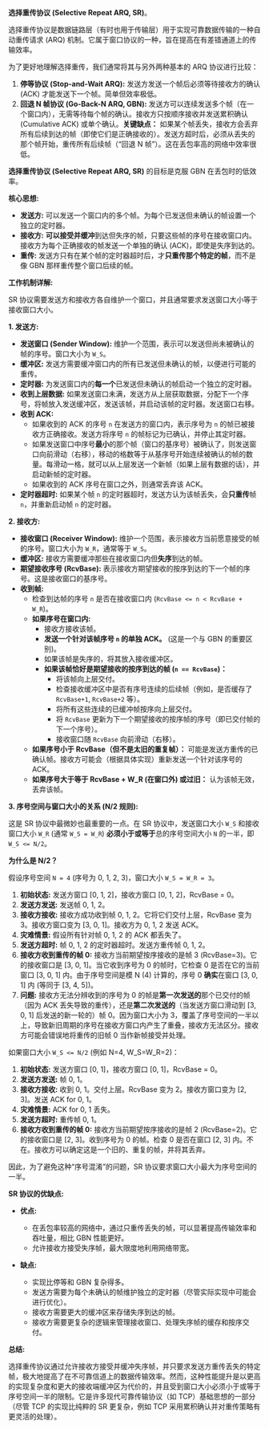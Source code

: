 **选择重传协议 (Selective Repeat ARQ, SR)**。

选择重传协议是数据链路层（有时也用于传输层）用于实现可靠数据传输的一种自动重传请求 (ARQ) 机制。它属于窗口协议的一种，旨在提高在有差错通道上的传输效率。

为了更好地理解选择重传，我们通常将其与另外两种基本的 ARQ 协议进行比较：

1.  **停等协议 (Stop-and-Wait ARQ):** 发送方发送一个帧后必须等待接收方的确认 (ACK) 才能发送下一个帧。简单但效率极低。
2.  **回退 N 帧协议 (Go-Back-N ARQ, GBN):** 发送方可以连续发送多个帧（在一个窗口内），无需等待每个帧的确认。接收方只按顺序接收并发送累积确认 (Cumulative ACK) 或单个确认。**关键缺点：** 如果某个帧丢失，接收方会丢弃所有后续到达的帧（即使它们是正确接收的）。发送方超时后，必须从丢失的那个帧开始，重传所有后续帧（“回退 N 帧”）。这在丢包率高的网络中效率很低。

**选择重传协议 (Selective Repeat ARQ, SR)** 的目标是克服 GBN 在丢包时的低效率。

**核心思想:**

*   **发送方:** 可以发送一个窗口内的多个帧。为每个已发送但未确认的帧设置一个独立的定时器。
*   **接收方:** **可以接受并缓冲**到达但失序的帧，只要这些帧的序号在接收窗口内。接收方为每个正确接收的帧发送一个单独的确认 (ACK)，即使是失序到达的。
*   **重传:** 发送方只有在某个帧的定时器超时后，才**只重传那个特定的帧**，而不是像 GBN 那样重传整个窗口后续的帧。

**工作机制详解:**

SR 协议需要发送方和接收方各自维护一个窗口，并且通常要求发送窗口大小等于接收窗口大小。

**1. 发送方:**

*   **发送窗口 (Sender Window):** 维护一个范围，表示可以发送但尚未被确认的帧的序号。窗口大小为 `W_S`。
*   **缓冲区:** 发送方需要缓冲窗口内的所有已发送但未确认的帧，以便进行可能的重传。
*   **定时器:** 为发送窗口内的**每一个**已发送但未确认的帧启动一个独立的定时器。
*   **收到上层数据:** 如果发送窗口未满，发送方从上层获取数据，分配下一个序号，将帧放入发送缓冲区，发送该帧，并启动该帧的定时器。发送窗口右移。
*   **收到 ACK:**
    *   如果收到的 ACK 的序号 `n` 在发送方的窗口内，表示序号为 `n` 的帧已被接收方正确接收。发送方将序号 `n` 的帧标记为已确认，并停止其定时器。
    *   如果发送窗口中序号**最小**的那个帧（窗口的基序号）被确认了，则发送窗口向前滑动（右移），移动的格数等于从基序号开始连续被确认的帧的数量。每滑动一格，就可以从上层发送一个新帧（如果上层有数据的话），并启动新帧的定时器。
    *   如果收到的 ACK 序号在窗口之外，则通常丢弃该 ACK。
*   **定时器超时:** 如果某个帧 `n` 的定时器超时，发送方认为该帧丢失，会**只重传**帧 `n`，并重新启动帧 `n` 的定时器。

**2. 接收方:**

*   **接收窗口 (Receiver Window):** 维护一个范围，表示接收方当前愿意接受的帧的序号。窗口大小为 `W_R`，通常等于 `W_S`。
*   **缓冲区:** 接收方需要缓冲那些在接收窗口内但**失序**到达的帧。
*   **期望接收序号 (RcvBase):** 表示接收方期望接收的按序到达的下一个帧的序号。这是接收窗口的基序号。
*   **收到帧:**
    *   检查到达帧的序号 `n` 是否在接收窗口内 (`RcvBase <= n < RcvBase + W_R`)。
    *   **如果序号在窗口内:**
        *   接收方接收该帧。
        *   **发送一个针对该帧序号 `n` 的单独 ACK。** (这是一个与 GBN 的重要区别)。
        *   如果该帧是失序的，将其放入接收缓冲区。
        *   **如果该帧恰好是期望接收的按序到达的帧 (`n == RcvBase`)：**
            *   将该帧向上层交付。
            *   检查接收缓冲区中是否有序号连续的后续帧（例如，是否缓存了 `RcvBase+1`, `RcvBase+2` 等）。
            *   将所有这些连续的已缓冲帧按序向上层交付。
            *   将 `RcvBase` 更新为下一个期望接收的按序帧的序号（即已交付帧的下一个序号）。
            *   接收窗口随 `RcvBase` 向前滑动（右移）。
    *   **如果序号小于 RcvBase（但不是太旧的重复帧）：** 可能是发送方重传的已确认帧。接收方可能会（根据具体实现）重新发送一个针对该序号的 ACK。
    *   **如果序号大于等于 RcvBase + W_R (在窗口外) 或过旧：** 认为该帧无效，丢弃该帧。

**3. 序号空间与窗口大小的关系 (N/2 规则):**

这是 SR 协议中最微妙也最重要的一点。在 SR 协议中，发送窗口大小 `W_S` 和接收窗口大小 `W_R` (通常 `W_S = W_R`) **必须小于或等于**总的序号空间大小 `N` 的一半，即 `W_S <= N/2`。

**为什么是 N/2？**

假设序号空间 `N = 4` (序号为 0, 1, 2, 3)，窗口大小 `W_S = W_R = 3`。

1.  **初始状态:** 发送方窗口 [0, 1, 2]，接收方窗口 [0, 1, 2]，RcvBase = 0。
2.  **发送方发送:** 发送帧 0, 1, 2。
3.  **接收方接收:** 接收方成功收到帧 0, 1, 2。它将它们交付上层，RcvBase 变为 3。接收方窗口变为 [3, 0, 1]。接收方为 0, 1, 2 发送 ACK。
4.  **灾难情景:** 假设所有针对帧 0, 1, 2 的 ACK 都丢失了。
5.  **发送方超时:** 帧 0, 1, 2 的定时器超时。发送方重传帧 0, 1, 2。
6.  **接收方收到重传的帧 0:** 接收方当前期望按序接收的是帧 3 (RcvBase=3)。它的接收窗口是 [3, 0, 1]。当它收到序号为 0 的帧时，它检查 0 是否在它的当前窗口 [3, 0, 1] 内。由于序号空间是模 N (4) 计算的，序号 0 **确实**在窗口 [3, 0, 1] 内 (等同于 [3, 4, 5])。
7.  **问题:** 接收方无法分辨收到的序号为 0 的帧是**第一次发送的**那个已交付的帧（因为 ACK 丢失导致的重传），还是**第二次发送的**（当发送方窗口滑动到 [3, 0, 1] 后发送的新一轮的）帧 0。因为窗口大小为 3，覆盖了序号空间的一半以上，导致新旧周期的序号在接收方窗口内产生了重叠，接收方无法区分。接收方可能会错误地将重传的旧帧 0 当作新帧接受并处理。

如果窗口大小 `W_S <= N/2` (例如 N=4, W_S=W_R=2)：

1.  **初始状态:** 发送方窗口 [0, 1]，接收方窗口 [0, 1]，RcvBase = 0。
2.  **发送方发送:** 帧 0, 1。
3.  **接收方接收:** 收到 0, 1。交付上层。RcvBase 变为 2。接收方窗口变为 [2, 3]。发送 ACK for 0, 1。
4.  **灾难情景:** ACK for 0, 1 丢失。
5.  **发送方超时:** 重传帧 0, 1。
6.  **接收方收到重传的帧 0:** 接收方当前期望按序接收的是帧 2 (RcvBase=2)。它的接收窗口是 [2, 3]。收到序号为 0 的帧。检查 0 是否在窗口 [2, 3] 内。不在。接收方可以确定这是一个旧的、重复的帧，并将其丢弃。

因此，为了避免这种“序号混淆”的问题，SR 协议要求窗口大小最大为序号空间的一半。

**SR 协议的优缺点:**

*   **优点:**
    *   在丢包率较高的网络中，通过只重传丢失的帧，可以显著提高传输效率和吞吐量，相比 GBN 性能更好。
    *   允许接收方接受失序帧，最大限度地利用网络带宽。

*   **缺点:**
    *   实现比停等和 GBN 复杂得多。
    *   发送方需要为每个未确认的帧维护独立的定时器（尽管实际实现中可能会进行优化）。
    *   接收方需要更大的缓冲区来存储失序到达的帧。
    *   接收方需要更复杂的逻辑来管理接收窗口、处理失序帧的缓存和按序交付。

**总结:**

选择重传协议通过允许接收方接受并缓冲失序帧，并只要求发送方重传丢失的特定帧，极大地提高了在不可靠信道上的数据传输效率。然而，这种性能提升是以更高的实现复杂度和更大的接收端缓冲区为代价的，并且受到窗口大小必须小于或等于序号空间一半的限制。它是许多现代可靠传输协议（如 TCP）基础思想的一部分（尽管 TCP 的实现比纯粹的 SR 更复杂，例如 TCP 采用累积确认并对重传策略有更灵活的处理）。